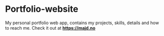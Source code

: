 # Portfolio-website
My personal portfolio web app, contains my projects, skills, details and how to reach me.
Check it out at **https://majd.no**
